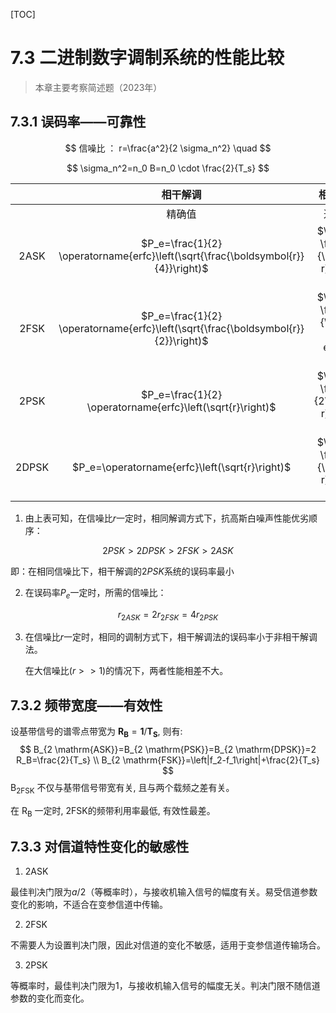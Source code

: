 [TOC]

# 7.3 二进制数字调制系统的性能比较

> 本章主要考察简述题（2023年）

## 7.3.1 误码率——可靠性

$$
信噪比 ： r=\frac{a^2}{2 \sigma_n^2} \quad
$$

$$
\sigma_n^2=n_0 B=n_0 \cdot \frac{2}{T_s}
$$

|       |                           相干解调                           |                   相干解调                    | 非相干解调                 |
| :---: | :----------------------------------------------------------: | :-------------------------------------------: | -------------------------- |
|       |                            精确值                            |                    近似值                     |                            |
| 2ASK  | $P_e=\frac{1}{2} \operatorname{erfc}\left(\sqrt{\frac{\boldsymbol{r}}{4}}\right)$ |   $\approx \frac{1}{\sqrt{\pi r}} e^{-r/4}$   | $P_e=\frac{1}{2} e^{-r/4}$ |
| 2FSK  | $P_e=\frac{1}{2} \operatorname{erfc}\left(\sqrt{\frac{\boldsymbol{r}}{2}}\right)$ | $\approx \frac{1}{\sqrt{2 \pi r}} e^{-r / 2}$ | $P_e=\frac{1}{2} e^{-r/2}$ |
| 2PSK  |  $P_e=\frac{1}{2} \operatorname{erfc}\left(\sqrt{r}\right)$  |   $\approx \frac{1}{2\sqrt{\pi r}} e^{-r}$    |                            |
| 2DPSK |        $P_e=\operatorname{erfc}\left(\sqrt{r}\right)$        |    $\approx \frac{1}{\sqrt{\pi r}} e^{-r}$    | $P_e=\frac{1}{2} e^{-r}$   |

1. 由上表可知，在信噪比$r$一定时，相同解调方式下，抗高斯白噪声性能优劣顺序：

$$
2PSK>2DPSK>2FSK>2ASK
$$

  即：在相同信噪比下，相干解调的$2PSK$系统的误码率最小

2. 在误码率$P_e$一定时，所需的信噪比：

$$
r_{2ASK} = 2 r_{2FSK} = 4 r_{2PSK}
$$

3. 在信噪比$r$一定时，相同的调制方式下，相干解调法的误码率小于非相干解调法。

   在大信噪比$(r>>1)$的情况下，两者性能相差不大。

## 7.3.2 频带宽度——有效性

设基带信号的谱零点带宽为 $\boldsymbol{R}_{\mathbf{B}}=\mathbf{1} / \mathbf{T}_{\mathbf{S}}$, 则有:
$$
B_{2 \mathrm{ASK}}=B_{2 \mathrm{PSK}}=B_{2 \mathrm{DPSK}}=2 R_B=\frac{2}{T_s} \\
B_{2 \mathrm{FSK}}=\left|f_2-f_1\right|+\frac{2}{T_s}
$$
$\mathrm{B}_{2 \mathrm{FSK}}$ 不仅与基带信号带宽有关, 且与两个载频之差有关。

在 $\mathrm{R}_{\mathrm{B}}$ 一定时, 2FSK的频带利用率最低, 有效性最差。

## 7.3.3 对信道特性变化的敏感性

1. 2ASK

最佳判决门限为$a/2$（等概率时），与接收机输入信号的幅度有关。易受信道参数变化的影响，不适合在变参信道中传输。

2. 2FSK

不需要人为设置判决门限，因此对信道的变化不敏感，适用于变参信道传输场合。

3. 2PSK

等概率时，最佳判决门限为1，与接收机输入信号的幅度无关。判决门限不随信道参数的变化而变化。